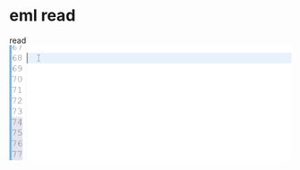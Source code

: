 # eml read
read
![Farmers Market Finder Demo](https://github.com/IlyaPrusakou/abap-rap-eml-templates/blob/master/templates/read/READ_FROM_MIN.gif)
